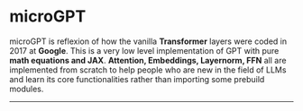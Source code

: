 # microGPT

<!-- <img src="media/attn_vs_rnn_meme.jpg" alt="attn_vs_rnn_meme" width="100%"> -->

microGPT is reflexion of how the vanilla **Transformer** layers were coded in 2017 at **Google**. This is a very low level implementation of GPT with pure **math equations and JAX**. **Attention, Embeddings, Layernorm, FFN** all are implemented from scratch to help people who are new in the field of LLMs and learn its core functionalities rather than importing some prebuild modules.

---

